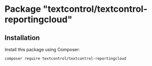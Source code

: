 # Package "textcontrol/textcontrol-reportingcloud"

## Installation

Install this package using Composer:

`composer require textcontrol/textcontrol-reportingcloud`
